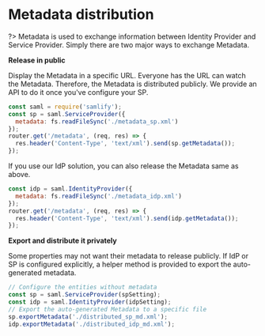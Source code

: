 # Metadata distribution

?> Metadata is used to exchange information between Identity Provider and Service Provider. Simply there are two major ways to exchange Metadata.

**Release in public**

Display the Metadata in a specific URL. Everyone has the URL can watch the Metadata. Therefore, the Metadata is distributed publicly. We provide an API to do it once you've configure your SP.

```javascript
const saml = require('samlify');
const sp = saml.ServiceProvider({
  metadata: fs.readFileSync('./metadata_sp.xml')
});
router.get('/metadata', (req, res) => {
  res.header('Content-Type', 'text/xml').send(sp.getMetadata());
});
```

If you use our IdP solution, you can also release the Metadata same as above.

```javascript
const idp = saml.IdentityProvider({
  metadata: fs.readFileSync('./metadata_idp.xml')
});
router.get('/metadata', (req, res) => {
  res.header('Content-Type', 'text/xml').send(idp.getMetadata());
});
```

**Export and distribute it privately**

Some properties may not want their metadata to release publicly. If IdP or SP is configured explicitly, a helper method is provided to export the auto-generated metadata.

```javascript
// Configure the entities without metadata
const sp = saml.ServiceProvider(spSetting);
const idp = saml.IdentityProvider(idpSetting);
// Export the auto-generated Metadata to a specific file
sp.exportMetadata('./distributed_sp_md.xml');
idp.exportMetadata('./distributed_idp_md.xml');
```


